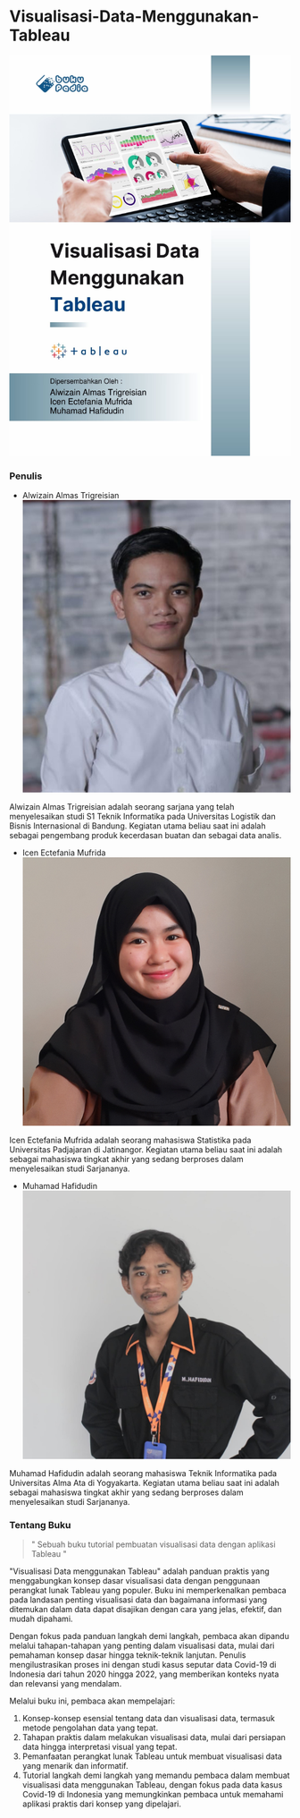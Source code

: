 # Visualisasi-Data-Menggunakan-Tableau

![](https://raw.githubusercontent.com/alwizain/Bukupedia/master/Cover-Visualisasi%20Data%20Menggunakan%20Tableau.jpg)

### Penulis
- Alwizain Almas Trigreisian <br>
![](https://raw.githubusercontent.com/alwizain/Bukupedia/master/alwizainalmast.jpg)

Alwizain Almas Trigreisian adalah seorang sarjana yang telah menyelesaikan studi S1 Teknik Informatika pada Universitas Logistik dan Bisnis Internasional di Bandung. Kegiatan utama beliau saat ini adalah sebagai pengembang produk kecerdasan buatan dan sebagai data analis.

- Icen Ectefania Mufrida <br>
![](https://raw.githubusercontent.com/alwizain/Bukupedia/master/icenectefania.jpg)

Icen Ectefania Mufrida adalah seorang mahasiswa Statistika pada Universitas Padjajaran di Jatinangor. Kegiatan utama beliau saat ini adalah sebagai mahasiswa tingkat akhir yang sedang berproses dalam menyelesaikan studi Sarjananya.

- Muhamad Hafidudin <br>
![](https://raw.githubusercontent.com/alwizain/Bukupedia/master/mhafidudin.jpeg)

Muhamad Hafidudin adalah seorang mahasiswa Teknik Informatika pada Universitas Alma Ata di Yogyakarta. Kegiatan utama beliau saat ini adalah sebagai mahasiswa tingkat akhir yang sedang berproses dalam menyelesaikan studi Sarjananya.

### Tentang Buku
> " Sebuah buku tutorial pembuatan visualisasi data dengan aplikasi Tableau "

"Visualisasi Data menggunakan Tableau" adalah panduan praktis yang menggabungkan konsep dasar visualisasi data dengan penggunaan perangkat lunak Tableau yang populer. Buku ini memperkenalkan pembaca pada landasan penting visualisasi data dan bagaimana informasi yang ditemukan dalam data dapat disajikan dengan cara yang jelas, efektif, dan mudah dipahami.

Dengan fokus pada panduan langkah demi langkah, pembaca akan dipandu melalui tahapan-tahapan yang penting dalam visualisasi data, mulai dari pemahaman konsep dasar hingga teknik-teknik lanjutan. Penulis mengilustrasikan proses ini dengan studi kasus seputar data Covid-19 di Indonesia dari tahun 2020 hingga 2022, yang memberikan konteks nyata dan relevansi yang mendalam.

Melalui buku ini, pembaca akan mempelajari:
1. Konsep-konsep esensial tentang data dan visualisasi data, termasuk metode pengolahan data yang tepat.
2. Tahapan praktis dalam melakukan visualisasi data, mulai dari persiapan data hingga interpretasi visual yang tepat.
3. Pemanfaatan perangkat lunak Tableau untuk membuat visualisasi data yang menarik dan informatif.
4. Tutorial langkah demi langkah yang memandu pembaca dalam membuat visualisasi data menggunakan Tableau, dengan fokus pada data kasus Covid-19 di Indonesia yang memungkinkan pembaca untuk memahami aplikasi praktis dari konsep yang dipelajari.
